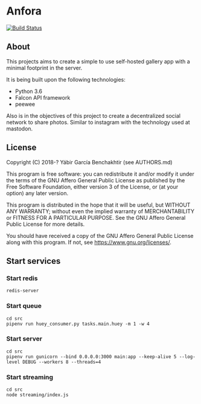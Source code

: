 # Anfora

[![Build Status](https://travis-ci.com/anforaProject/anfora.svg?branch=master)](https://travis-ci.com/anforaProject/anfora)

## About

This projects aims to create a simple to use self-hosted gallery app
with a minimal footprint in the server.

It is being built upon the following technologies:

* Python 3.6
* Falcon API framework
* peewee

Also is in the objectives of this project to create a decentralized social
network to share photos. Similar to instagram with the technology used at mastodon.

## License

Copyright (C) 2018-? Yábir García Benchakhtir (see AUTHORS.md)

This program is free software: you can redistribute it and/or modify it under the terms of the GNU Affero General Public License as published by the Free Software Foundation, either version 3 of the License, or (at your option) any later version.

This program is distributed in the hope that it will be useful, but WITHOUT ANY WARRANTY; without even the implied warranty of MERCHANTABILITY or FITNESS FOR A PARTICULAR PURPOSE. See the GNU Affero General Public License for more details.

You should have received a copy of the GNU Affero General Public License along with this program. If not, see https://www.gnu.org/licenses/.


## Start services

### Start redis

    redis-server

### Start queue
    
    cd src
    pipenv run huey_consumer.py tasks.main.huey -m 1 -w 4

### Start server

    cd src
    pipenv run gunicorn --bind 0.0.0.0:3000 main:app --keep-alive 5 --log-level DEBUG --workers 8 --threads=4

### Start streaming

    cd src
    node streaming/index.js

